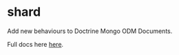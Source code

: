 shard
=====

Add new behaviours to Doctrine Mongo ODM Documents.

Full docs here <a href="http://zoopcommerce.github.io/shard">here</a>.
